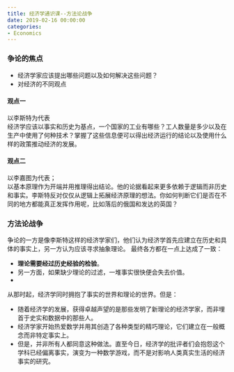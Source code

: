```yaml
---
title: 经济学通识课--方法论战争
date: 2019-02-16 00:00:00
categories:
- Economics
---
```

### 争论的焦点
- 经济学家应该提出哪些问题以及如何解决这些问题？
- 对经济的不同观点

#### 观点一
以李斯特为代表  
经济学应该以事实和历史为基点，一个国家的工业有哪些？工人数量是多少以及在生产中使用了何种技术？掌握了这些信息便可以得出经济运行的结论以及使用什么样的政策推动经济的发展。

#### 观点二
以李嘉图为代表；  
以基本原理作为开端并用推理得出结论。他的论据看起来更多依赖于逻辑而非历史和事实。李斯特反对仅仅从逻辑上拓展经济原理的想法。你如何判断它们是否在不同的地方都能真正发挥作用呢，比如落后的俄国和发达的英国？

### 方法论战争
争论的一方是像李斯特这样的经济学家们，他们认为经济学首先应建立在历史和具体的事实上，另一方认为应该寻求抽象理论。
最终各方都在一点上达成了一致：
- **理论需要经过历史经验的检验**。
- 另一方面，如果缺少理论的过滤，一堆事实很快便会失去价值。 
-  
从那时起，经济学同时拥抱了事实的世界和理论的世界。但是：
- 随着经济学的发展，获得卓越声望的是那些发明了新理论的经济学家，而非埋首于史实和数据中的那些人。
- 经济学家开始热爱数学并用其创造了各种类型的精巧理论，它们建立在一般概念而非特定事实上。
- 但是，并非所有人都同意这种做法。直至今日，经济学的批评者们会抱怨这个学科已经偏离事实，演变为一种数学游戏，而不是对影响人类真实生活的经济事实的研究。

